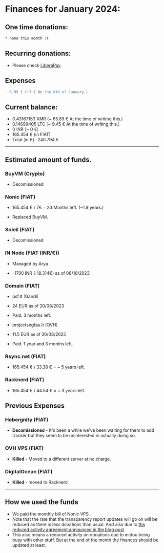 # Finances for January 2024:

## One time donations:

```diff
* none this month :(
```

## Recurring donations:

- Please check [LiberaPay](https://liberapay.com/ProjectSegfault).

## Expenses

```diff
- 5.99 £ (~7 € On the 8th of January.)
```

## Current balance:

- 0.43167153 XMR (~ 65.89 € At the time of writing this.)
- 0.14699405 LTC (~ 9.45 € At the time of writing this.)
- 0 INR (~ 0 €)
- 165.454 € (in FIAT)
- Total (in €) : 240.794 €

---

## Estimated amount of funds.

### BuyVM (Crypto)

- Decomissioned

### Nonic (FIAT)

- 165.454 € / 7€ = 23 Months left. (~1.9 years.)

* Replaced BuyVM.

### Soleil (FIAT)

- Decomissioned

### IN Node (FIAT (INR/€))

- Managed by Arya

* -1700 INR (-19.314€) as of 08/10/2023

### Domain (FIAT)

- psf.lt (Gandi)

* 24 EUR as of 20/08/2023

* Paid. 3 months left.

- projectsegfau.lt (OVH)

* 11.5 EUR as of 20/08/2023

* Paid. 1 year and 3 months left.

### Rsync.net (FIAT)

- 165.454 € / 33.38 € = ~ 5 years left.

### Racknerd (FIAT)

- 165.454 € / 44.54 € = ~ 3 years left.

## Previous Expenses

### Hebergnity (FIAT)

- **Decomissioned** - It's been a while we've been waiting for them to add Docker but they seem to be uninterested in actually doing so.

### OVH VPS (FIAT)

- **Killed** - Moved to a different server at no charge.

### DigitalOcean (FIAT)

- **Killed** - moved to Racknerd

---

## How we used the funds

- We paid the monthly bill of Nonic VPS.
- Note that the rate that the transparency report updates will go on will be reduced as there is less donations than usual. And also due to [the reduced activity agreement announced in the blog post](https://blog.projectsegfau.lt/the-future-of-project-segfault)
- This also means a reduced activity on donations due to midou being busy with other stuff. But at the end of the month the finances should be updated at least.

